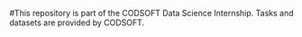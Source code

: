 #This repository is part of the CODSOFT Data Science Internship.
Tasks and datasets are provided by CODSOFT.
